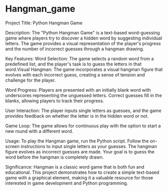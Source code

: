 # Hangman_game
Project Title: Python Hangman Game

Description:
The "Python Hangman Game" is a text-based word-guessing game where players try to discover a hidden word by suggesting individual letters. The game provides a visual representation of the player's progress and the number of incorrect guesses through a hangman drawing.

Key Features:
Word Selection: 
The game selects a random word from a predefined list, and the player's task is to guess the letters in that word.Visual Hangman: The game incorporates a visual hangman figure that evolves with each incorrect guess, creating a sense of tension and challenge for the player.

Word Progress: 
Players are presented with an initially blank word with underscores representing the unguessed letters. Correct guesses fill in the blanks, allowing players to track their progress.

User Interaction: 
The player inputs single letters as guesses, and the game provides feedback on whether the letter is in the hidden word or not.

Game Loop: 
The game allows for continuous play with the option to start a new round with a different word.

Usage:
To play the Hangman game, run the Python script. Follow the on-screen instructions to input single letters as your guesses. The hangman figure evolves as incorrect guesses are made. Your goal is to guess the word before the hangman is completely drawn.

Significance:
Hangman is a classic word game that is both fun and educational. This project demonstrates how to create a simple text-based game with a graphical element, making it a valuable resource for those interested in game development and Python programming.
